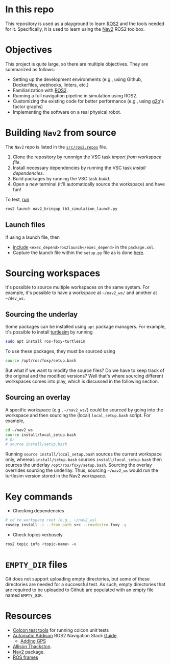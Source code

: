 # In this repo
This repository is used as a playground to learn [ROS2](https://docs.ros.org/en/foxy/index.html) and the tools needed for it. Specifically, it is used to learn using the [Nav2](https://navigation.ros.org/) ROS2 toolbox.

# Objectives
This project is quite large, so there are multiple objectives. They are summarized as follows:
- Setting up the development environments (e.g., using Github, Dockerfiles, webhooks, linters, etc.)
- Familiarization with [ROS2](https://docs.ros.org/en/foxy/index.html).
- Running a full navigation pipeline in simulation using ROS2.
- Customizing the existing code for better performance (e.g., using [g2o](https://github.com/RainerKuemmerle/g2o)'s factor graphs)
- Implementing the software on a real physical robot.

# Building `Nav2` from source
The `Nav2` repo is listed in the [`src/ros2.repos`](src/ros2.repos) file.
1. Clone the repository by runnnign the VSC task *import from workspace file*.
1. Install necessary dependencies by running the VSC task *install dependencies*.
1. Build packages by running the VSC task *build*.
1. Open a *new* terminal (it'll automatically source the workspace) and have fun!

To test, [run](https://automaticaddison.com/how-to-install-ros-2-navigation-nav2/#:~:text=cd%20~/nav2_ws-,ros2%20launch%20nav2_bringup%20tb3_simulation_launch.py,-rviz2%20will%20open)
```bash
ros2 launch nav2_bringup tb3_simulation_launch.py
```

## Launch files
If using a launch file, then
- [include](https://docs.ros.org/en/foxy/Tutorials/Launch/Creating-Launch-Files.html#:~:text=a%20later%20tutorial.-,Note,-For%20packages%20with) `<exec_depend>ros2launch</exec_depend>` in the `package.xml`.
- Capture the launch file within the `setup.py` file as is done [here](https://github.com/ros/geometry_tutorials/blob/37420516b9aa4feb3d6d2f7566643dea2fd9fa7a/turtle_tf2_py/setup.py#L15).

# Sourcing workspaces
It's possible to source multiple workspaces on the same system. For example, it's possible to have a workspace at `~/nav2_ws/` and another at `~/dev_ws`.

## Sourcing the underlay
Some packages can be installed using `apt` package managers.
For example, it's possible to install [turtlesim](https://docs.ros.org/en/foxy/Tutorials/Turtlesim/Introducing-Turtlesim.html) by running
```bash
sudo apt install ros-foxy-turtlesim
```
To use these packages, they must be sourced using
```bash
source /opt/ros/foxy/setup.bash
```
But what if we want to modify the source files? Do we have to keep track of the original and the modified versions?
Well that's where sourcing different workspaces comes into play, which is discussed in the following section.

## Sourcing an overlay
A specific workspace (e.g., `~/nav2_ws/`) could be sourced by going into the workspace and then sourcing the (local) `local_setup.bash` script.
For example,
```bash
cd ~/nav2_ws
source install/local_setup.bash
# Or 
# source install/setup.bash
```
Running `source install/local_setup.bash` sources the current workspace only, whereas `install/setup.bash` sources `install/local_setup.bash` then sources the underlay `/opt/ros/foxy/setup.bash`.
Sourcing the overlay overrides sourcing the underlay. Thus, sourcing `~/nav2_ws` would run the turtlesim version stored in the Nav2 workspace.

# Key commands
- Checking dependencies 
```bash
# cd to workspace root (e.g., ~/nav2_ws)
rosdep install -i --from-path src --rosdistro foxy -y
```
- Check topics verbosely
```bash
ros2 topic info <topic-name> -v
```

# `EMPTY_DIR` files
Git does not support uploading empty directories, but some of these directories are needed for a successful test.
As such, empty directories that are required to be uploaded to Github are populated with an empty file named `EMPTY_DIR`.

# Resources
- [Colcon test tools](https://github.com/aalbaali/colcon_test_tools) for running colcon unit tests
- [Automatic Addison](https://automaticaddison.com/) ROS2 Navigation Stack [Guide](https://automaticaddison.com/the-ultimate-guide-to-the-ros-2-navigation-stack/).
  - [Adding GPS](https://automaticaddison.com/category/robotics/page/15/)
- [Allison Thackston](https://www.allisonthackston.com/articles/vscode-docker-ros2.html).
- [Nav2](https://navigation.ros.org/getting_started/index.html#running-the-example) package.
- [ROS frames](https://www.ros.org/reps/rep-0105.html)
